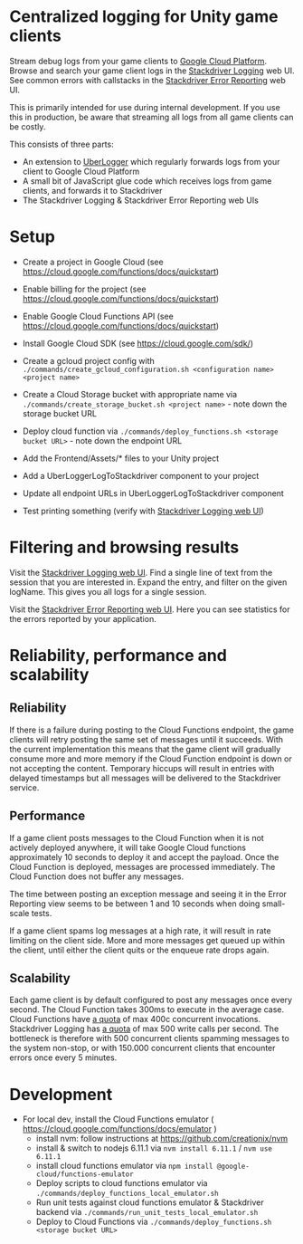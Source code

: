 # Centralized logging for Unity game clients

Stream debug logs from your game clients to [Google Cloud Platform](https://cloud.google.com/). Browse and search your game client logs in the [Stackdriver Logging](https://cloud.google.com/logging/) web UI. See common errors with callstacks in the [Stackdriver Error Reporting](https://cloud.google.com/error-reporting/) web UI.

This is primarily intended for use during internal development. If you use this in production, be aware that streaming all logs from all game clients can be costly.

This consists of three parts:
* An extension to [UberLogger](https://www.github.com/bbbscarter/UberLogger/) which regularly forwards logs from your client to Google Cloud Platform
* A small bit of JavaScript glue code which receives logs from game clients, and forwards it to Stackdriver
* The Stackdriver Logging & Stackdriver Error Reporting web UIs

# Setup

* Create a project in Google Cloud (see https://cloud.google.com/functions/docs/quickstart)
* Enable billing for the project (see https://cloud.google.com/functions/docs/quickstart)
* Enable Google Cloud Functions API (see https://cloud.google.com/functions/docs/quickstart)

* Install Google Cloud SDK (see https://cloud.google.com/sdk/)

* Create a gcloud project config with `./commands/create_gcloud_configuration.sh <configuration name> <project name>`
* Create a Cloud Storage bucket with appropriate name via `./commands/create_storage_bucket.sh <project name>` - note down the storage bucket URL
* Deploy cloud function via `./commands/deploy_functions.sh <storage bucket URL>` - note down the endpoint URL

* Add the Frontend/Assets/* files to your Unity project
* Add a UberLoggerLogToStackdriver component to your project
* Update all endpoint URLs in UberLoggerLogToStackdriver component
* Test printing something (verify with [Stackdriver Logging web UI](https://console.cloud.google.com/logs))

# Filtering and browsing results

Visit the [Stackdriver Logging web UI](https://console.cloud.google.com/logs). Find a single line of text from the session that you are interested in. Expand the entry, and filter on the given logName. This gives you all logs for a single session.

Visit the [Stackdriver Error Reporting web UI](https://console.cloud.google.com/errors). Here you can see statistics for the errors reported by your application.

# Reliability, performance and scalability

## Reliability

If there is a failure during posting to the Cloud Functions endpoint, the game clients will retry posting the same set of messages until it succeeds. With the current implementation this means that the game client will gradually consume more and more memory if the Cloud Function endpoint is down or not accepting the content. Temporary hiccups will result in entries with delayed timestamps but all messages will be delivered to the Stackdriver service.

## Performance

If a game client posts messages to the Cloud Function when it is not actively deployed anywhere, it will take Google Cloud functions approximately 10 seconds to deploy it and accept the payload. Once the Cloud Function is deployed, messages are processed immediately.
The Cloud Function does not buffer any messages.

The time between posting an exception message and seeing it in the Error Reporting view seems to be between 1 and 10 seconds when doing small-scale tests.

If a game client spams log messages at a high rate, it will result in rate limiting on the client side. More and more messages get queued up within the client, until either the client quits or the enqueue rate drops again.

## Scalability

Each game client is by default configured to post any messages once every second. The Cloud Function takes 300ms to execute in the average case. Cloud Functions have [a quota](https://cloud.google.com/functions/quotas) of max 400c concurrent invocations. Stackdriver Logging has [a quota](https://cloud.google.com/logging/quota-policy) of max 500 write calls per second. The bottleneck is therefore with 500 concurrent clients spamming messages to the system non-stop, or with 150.000 concurrent clients that encounter errors once every 5 minutes.

# Development

* For local dev, install the Cloud Functions emulator ( https://cloud.google.com/functions/docs/emulator )
  - install nvm: follow instructions at https://github.com/creationix/nvm
  - install & switch to nodejs 6.11.1 via `nvm install 6.11.1` / `nvm use 6.11.1`
  - install cloud functions emulator via `npm install @google-cloud/functions-emulator`
  - Deploy scripts to cloud functions emulator via `./commands/deploy_functions_local_emulator.sh`
  - Run unit tests against cloud functions emulator & Stackdriver backend via `./commands/run_unit_tests_local_emulator.sh`
  - Deploy to Cloud Functions via `./commands/deploy_functions.sh <storage bucket URL>`
